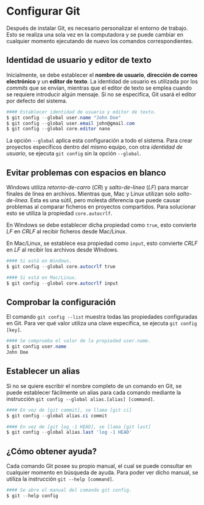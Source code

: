 # Configurar Git

Después de instalar Git, es necesario personalizar el entorno de trabajo. Esto se realiza una sola vez en la computadora y se puede cambiar en cualquier momento ejecutando de nuevo los comandos correspondientes.

## Identidad de usuario y editor de texto

Inicialmente, se debe establecer el **nombre de usuario**, **dirección de correo electrónico** y un **editor de texto**. La identidad de usuario es utilizada por los *commits* que se envían, mientras que el editor de texto se emplea cuando se requiere introducir algún mensaje. Si no se especifica, Git usará el editor por defecto del sistema.

 ~~~powershell
#### Establecer identidad de usuario y editor de texto.
$ git config --global user.name "John Doe"
$ git config --global user.email john@gmail.com
$ git config --global core.editor nano
 ~~~

La opción `--global` aplica esta configuración a todo el sistema. Para crear proyectos específicos dentro del mismo equipo, con otra *identidad de usuario*, se ejecuta `git config` sin la opción `--global`.



## Evitar problemas con espacios en blanco

Windows utiliza *retorno-de-carro* (*CR*) y *salto-de-línea* (*LF*) para marcar finales de línea en archivos. Mientras que, Mac y Linux utilizan solo *salto-de-línea*. Esta es una sútil, pero molesta diferencia que puede causar problemas al comparar ficheros en proyectos compartidos. Para solucionar esto se utiliza la propiedad `core.autocrlf`. 

En Windows se debe establecer dicha propiedad como `true`, esto convierte *LF* en *CRLF* al recibir ficheros desde Mac/Linux. 

En Mac/Linux, se establece esa propiedad como `input`, esto convierte *CRLF* en *LF* al recibir los archivos desde WIndows.

~~~powershell
#### Si está en Windows.
$ git config --global core.autocrlf true
~~~

~~~powershell
#### Si está en Mac/Linux.
$ git config --global core.autocrlf input
~~~



## Comprobar la configuración

El comando `git config --list` muestra todas las propiedades configuradas en Git. Para ver qué valor utiliza una clave específica, se ejecuta `git config [key]`.

~~~powershell
#### Se comprueba el valor de la propiedad user.name.
$ git config user.name
John Doe
~~~



## Establecer un alias

Si no se quiere escribir el nombre completo de un comando en Git, se puede establecer fácilmente un alias para cada comando mediante la instrucción `git config --global alias.[alias] [command]`.

~~~powershell
#### En vez de [git commit], se llama [git ci]
$ git config --global alias.ci commit
~~~

~~~powershell
#### En vez de [git log -1 HEAD], se llama [git last]
$ git config --global alias.last 'log -1 HEAD'
~~~



## ¿Cómo obtener ayuda?

Cada comando Git posee su propio manual, el cual se puede consultar en cualquier momento en búsqueda de ayuda. Para poder ver dicho manual, se utiliza la instrucción `git --help [command]`.

~~~powershell
#### Se abre el manual del comando git config.
$ git --help config
~~~

